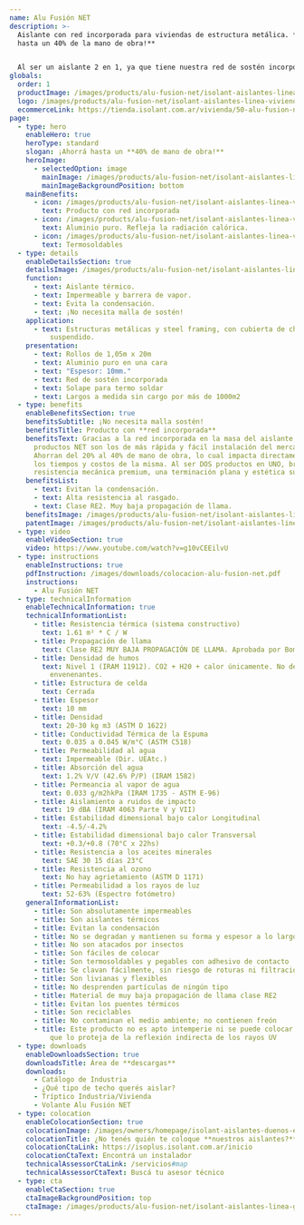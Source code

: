 ```yaml
---
name: Alu Fusión NET
description: >-
  Aislante con red incorporada para viviendas de estructura metálica. **¡Ahorrá
  hasta un 40% de la mano de obra!**


  Al ser un aislante 2 en 1, ya que tiene nuestra red de sostén incorporada en la masa, se ahorra del 20% al 40% de tiempo de colocación en obra, lo cual representa hasta un 50% del costo de la **ALU FUSION NET**, Reduciendo además a la mitad los accidentes por riesgo de colocación, ya que se trabaja sobre la chapa.
globals:
  order: 1
  productImage: /images/products/alu-fusion-net/isolant-aislantes-linea-vivienda-alu-fusion-net-producto-rollo.png
  logo: /images/products/alu-fusion-net/isolant-aislantes-linea-vivienda-alu-fusion-net-logo.png
  ecommerceLink: https://tienda.isolant.com.ar/vivienda/50-alu-fusion-net.html
page:
  - type: hero
    enableHero: true
    heroType: standard
    slogan: ¡Ahorrá hasta un **40% de mano de obra!**
    heroImage:
      - selectedOption: image
        mainImage: /images/products/alu-fusion-net/isolant-aislantes-linea-galpones-y-tinglados-alu-stark-net-imagen-fondo.jpg
        mainImageBackgroundPosition: bottom
    mainBenefits:
      - icon: /images/products/alu-fusion-net/isolant-aislantes-linea-vivienda-alu-fusion-net-beneficio-1.svg
        text: Producto con red incorporada
      - icon: /images/products/alu-fusion-net/isolant-aislantes-linea-vivienda-alu-fusion-net-beneficio-2.svg
        text: Aluminio puro. Refleja la radiación calórica.
      - icon: /images/products/alu-fusion-net/isolant-aislantes-linea-vivienda-alu-fusion-net-beneficio-3.svg
        text: Termosoldables
  - type: details
    enableDetailsSection: true
    detailsImage: /images/products/alu-fusion-net/isolant-aislantes-linea-vivienda-alu-fusion-net-imagen-detalle-producto.jpg
    function:
      - text: Aislante térmico.
      - text: Impermeable y barrera de vapor.
      - text: Evita la condensación.
      - text: ¡No necesita malla de sostén!
    application:
      - text: Estructuras metálicas y steel framing, con cubierta de chapa y cielorraso
          suspendido.
    presentation:
      - text: Rollos de 1,05m x 20m
      - text: Aluminio puro en una cara
      - text: "Espesor: 10mm."
      - text: Red de sostén incorporada
      - text: Solape para termo soldar
      - text: Largos a medida sin cargo por más de 1000m2
  - type: benefits
    enableBenefitsSection: true
    benefitsSubtitle: ¡No necesita malla sostén!
    benefitsTitle: Producto con **red incorporada**
    benefitsText: Gracias a la red incorporada en la masa del aislante, nuestros
      productos NET son los de más rápida y fácil instalación del mercado.
      Ahorran del 20% al 40% de mano de obra, lo cual impacta directamente en
      los tiempos y costos de la misma. Al ser DOS productos en UNO, brinda una
      resistencia mecánica premium, una terminación plana y estética superior.
    benefitsList:
      - text: Evitan la condensación.
      - text: Alta resistencia al rasgado.
      - text: Clase RE2. Muy baja propagación de llama.
    benefitsImage: /images/products/alu-fusion-net/isolant-aislantes-linea-vivienda-alu-fusion-net-beneficio-exclusivo.jpg
    patentImage: /images/products/alu-fusion-net/isolant-aislantes-linea-vivienda-alu-fusion-net-patente.png
  - type: video
    enableVideoSection: true
    video: https://www.youtube.com/watch?v=g10vCEEilvU
  - type: instructions
    enableInstructions: true
    pdfInstruction: /images/downloads/colocacion-alu-fusion-net.pdf
    instructions:
      - Alu Fusión NET
  - type: technicalInformation
    enableTechnicalInformation: true
    technicalInformationList:
      - title: Resistencia térmica (sistema constructivo)
        text: 1.61 m² * C / W
      - title: Propagación de llama
        text: Clase RE2 MUY BAJA PROPAGACIÓN DE LLAMA. Aprobada por Bomberos Argentina.
      - title: Densidad de humos
        text: Nivel 1 (IRAM 11912). CO2 + H20 + calor únicamente. No desprende gases
          envenenantes.
      - title: Estructura de celda
        text: Cerrada
      - title: Espesor
        text: 10 mm
      - title: Densidad
        text: 20-30 kg m3 (ASTM D 1622)
      - title: Conductividad Térmica de la Espuma
        text: 0.035 a 0.045 W/m°C (ASTM C518)
      - title: Permeabilidad al agua
        text: Impermeable (Dir. UEAtc.)
      - title: Absorción del agua
        text: 1.2% V/V (42.6% P/P) (IRAM 1582)
      - title: Permeancia al vapor de agua
        text: 0.033 g/m2hkPa (IRAM 1735 - ASTM E-96)
      - title: Aislamiento a ruidos de impacto
        text: 19 dBA (IRAM 4063 Parte V y VII)
      - title: Estabilidad dimensional bajo calor Longitudinal
        text: -4.5/-4.2%
      - title: Estabilidad dimensional bajo calor Transversal
        text: +0.3/+0.8 (70°C x 22hs)
      - title: Resistencia a los aceites minerales
        text: SAE 30 15 días 23°C
      - title: Resistencia al ozono
        text: No hay agrietamiento (ASTM D 1171)
      - title: Permeabilidad a los rayos de luz
        text: 52-63% (Espectro fotómetro)
    generalInformationList:
      - title: Son absolutamente impermeables
      - title: Son aislantes térmicos
      - title: Evitan la condensación
      - title: No se degradan y mantienen su forma y espesor a lo largo del tiempo
      - title: No son atacados por insectos
      - title: Son fáciles de colocar
      - title: Son termosoldables y pegables con adhesivo de contacto
      - title: Se clavan fácilmente, sin riesgo de roturas ni filtraciones
      - title: Son livianas y flexibles
      - title: No desprenden partículas de ningún tipo
      - title: Material de muy baja propagación de llama clase RE2
      - title: Evitan los puentes térmicos
      - title: Son reciclables
      - title: No contaminan el medio ambiente; no contienen freón
      - title: Este producto no es apto intemperie ni se puede colocar sin un cielorraso
          que lo proteja de la reflexión indirecta de los rayos UV
  - type: downloads
    enableDownloadsSection: true
    downloadsTitle: Área de **descargas**
    downloads:
      - Catálogo de Industria
      - ¿Qué tipo de techo querés aislar?
      - Tríptico Industria/Vivienda
      - Volante Alu Fusión NET
  - type: colocation
    enableColocationSection: true
    colocationImage: /images/owners/homepage/isolant-aislantes-duenos-e-inquilinos-isoplus-colocation.jpg
    colocationTitle: ¿No tenés quién te coloque **nuestros aislantes?**
    colocationCtaLink: https://isoplus.isolant.com.ar/inicio
    colocationCtaText: Encontrá un instalador
    technicalAssessorCtaLink: /servicios#map
    technicalAssessorCtaText: Buscá tu asesor técnico
  - type: cta
    enableCtaSection: true
    ctaImageBackgroundPosition: top
    ctaImage: /images/products/alu-fusion-net/isolant-aislantes-linea-galpones-y-tinglados-alu-stark-net-cta-imagen.jpg
---
```

